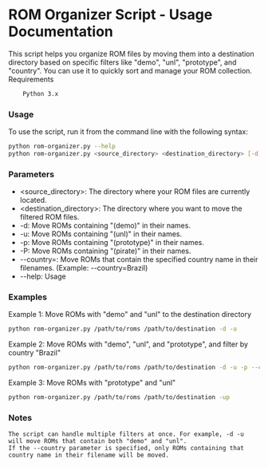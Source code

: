 # ROM Organizer Script - Usage Documentation

This script helps you organize ROM files by moving them into a destination directory based on specific filters like "demo", "unl", "prototype", and "country". You can use it to quickly sort and manage your ROM collection.
Requirements
```bash
    Python 3.x
```

### Usage

To use the script, run it from the command line with the following syntax:
```bash
python rom-organizer.py --help
python rom-organizer.py <source_directory> <destination_directory> [-d] [-u] [-p] [-P] [--country=<country>]
```

### Parameters

- <source_directory>: The directory where your ROM files are currently located.
- <destination_directory>: The directory where you want to move the filtered ROM files.
- -d: Move ROMs containing "(demo)" in their names.
- -u: Move ROMs containing "(unl)" in their names.
- -p: Move ROMs containing "(prototype)" in their names.
- -P: Move ROMs containing "(pirate)" in their names.
- --country=<country>: Move ROMs that contain the specified country name in their filenames. (Example: --country=Brazil)
- --help: Usage

### Examples
Example 1: Move ROMs with "demo" and "unl" to the destination directory
```bash
python rom-organizer.py /path/to/roms /path/to/destination -d -u
```
Example 2: Move ROMs with "demo", "unl", and "prototype", and filter by country "Brazil"
```bash
python rom-organizer.py /path/to/roms /path/to/destination -d -u -p --country=Brazil
```
Example 3: Move ROMs with "prototype" and "unl"
```bash
python rom-organizer.py /path/to/roms /path/to/destination -up
```

### Notes

    The script can handle multiple filters at once. For example, -d -u will move ROMs that contain both "demo" and "unl".
    If the --country parameter is specified, only ROMs containing that country name in their filename will be moved.

